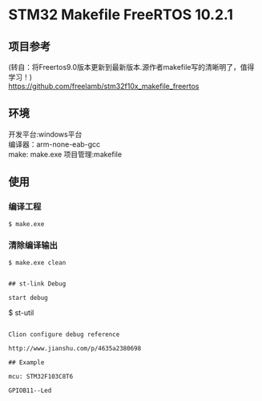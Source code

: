 # STM32 Makefile FreeRTOS 10.2.1


## 项目参考 
(转自：将Freertos9.0版本更新到最新版本.源作者makefile写的清晰明了，值得学习！)   
https://github.com/freelamb/stm32f10x_makefile_freertos   


## 环境
开发平台:windows平台	
编译器：arm-none-eab-gcc	
make: make.exe
项目管理:makefile	

## 使用
### 编译工程
```
$ make.exe
```

### 清除编译输出

```
$ make.exe clean
```

```

## st-link Debug

start debug
```
$ st-util
```

Clion configure debug reference

http://www.jianshu.com/p/4635a2380698

## Example

mcu: STM32F103C8T6

GPIOB11--Led

